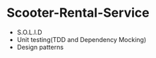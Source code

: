 # Scooter-Rental-Service

<ul>
  <li>S.O.L.I.D</li>
  <li>Unit testing(TDD and Dependency Mocking)</li>
  <li>Design patterns</li>
</ul>
